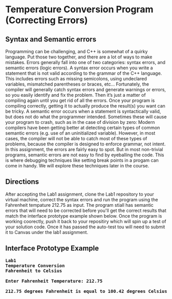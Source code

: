 # Temperature Conversion Program (Correcting Errors)

## Syntax and Semantic errors

Programming can be challenging, and C++ is somewhat of a quirky language. Put those two together, and there are a lot of ways to make mistakes. Errors generally fall into one of two categories: syntax errors, and semantic errors (logic errors).
A syntax error occurs when you write a statement that is not valid according to the grammar of the C++ language. This includes errors such as missing semicolons, using undeclared variables, mismatched parentheses or braces, etc…
Fortunately, the compiler will generally catch syntax errors and generate warnings or errors, so you easily identify and fix the problem. Then it’s just a matter of compiling again until you get rid of all the errors.
Once your program is compiling correctly, getting it to actually produce the result(s) you want can be tricky. A semantic error occurs when a statement is syntactically valid, but does not do what the programmer intended.
Sometimes these will cause your program to crash, such as in the case of division by zero:
Modern compilers have been getting better at detecting certain types of common semantic errors (e.g. use of an uninitialized variable). However, in most cases, the compiler will not be able to catch most of these types of problems, because the compiler is designed to enforce grammar, not intent.
In this assignment, the errors are fairly easy to spot. But in most non-trivial programs, semantic errors are not easy to find by eyeballing the code. This is where debugging techniques like setting break points in a progam can come in handy.
We will explore these techniques later in the course.

## Directions
After accepting the Lab1 assignment, clone the Lab1 repository to your virtual machine, correct the syntax errors and run the program using the Fahrenheit tempature 212.75 as input. The program stiall has semantic errors that will need to be corrected before you'll get the correct results that match the interface prototype example shown below. Once the program is working coorectly, push it back to your repositiry which will spin up a test of your solution code. Once it has passed the auto-test tou will need to submit it to Canvas under the lab1 assignment.

## Interface Prototype Example

<pre><b>Lab1
Temperature Conversion
Fahrenheit to Celsius

Enter Fahrenheit Temperature: 212.75

212.75 degrees Fahrenheit is equal to 100.42 degrees Celsius!</b></pre>
  



